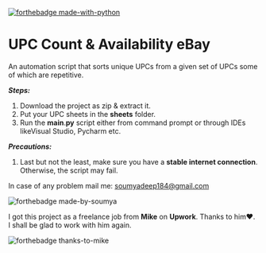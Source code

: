 [![forthebadge made-with-python](http://ForTheBadge.com/images/badges/made-with-python.svg)](https://www.python.org/)

# UPC Count & Availability eBay
An automation script that sorts unique UPCs from a given set of UPCs some of which are repetitive.

***Steps:***
1. Download the project as zip & extract it.
2. Put your UPC sheets in the **sheets** folder.
3. Run the **main**.**py** script either from command prompt or through IDEs likeVisual Studio, Pycharm etc.

***Precautions:***
1. Last but not the least, make sure you have a **stable internet connection**. Otherwise, the script may fail.

In case of any problem mail me: <a href="mailto:soumyadeep184@gmail.com">soumyadeep184@gmail.com</a> 

![forthebadge made-by-soumya](https://img.shields.io/badge/CREATED_BY-SOUMYA-blue)

I got this project as a freelance job from **Mike** on **Upwork**. Thanks to him❤. I shall be glad to work with him again.

![forthebadge thanks-to-mike](https://img.shields.io/badge/THANKS_TO-MIKE-brightgreen)
